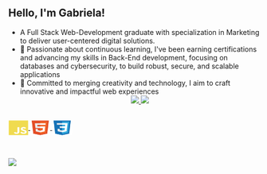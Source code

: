 ## Hello, I'm Gabriela!

- A Full Stack Web-Development graduate with specialization in Marketing to deliver user-centered digital solutions.
- 🌱 Passionate about continuous learning, I've been earning certifications and advancing my skills in Back-End development, focusing on databases and cybersecurity, to build robust, secure, and scalable applications
- 🚀 Committed to merging creativity and technology, I aim to craft innovative and impactful web experiences
  <div align="center">
  <a href="https://github.com/gabycancello">
  <img height="180em" src="https://github-readme-stats.vercel.app/api?username=gabycancello&show_icons=true&theme=dracula&include_all_commits=true&count_private=true"/>
  <img height="180em" src="https://github-readme-stats.vercel.app/api/top-langs/?username=gabycancello&layout=compact&langs_count=7&theme=dracula"/>
</div>
<div style="display: inline_block"><br>
  <img align="center" alt="Gaby-Js" height="30" width="40" src="https://raw.githubusercontent.com/devicons/devicon/master/icons/javascript/javascript-plain.svg">
  <img align="center" alt="Gaby-HTML" height="30" width="40" src="https://raw.githubusercontent.com/devicons/devicon/master/icons/html5/html5-original.svg">
  <img align="center" alt="Gaby-CSS" height="30" width="40" src="https://raw.githubusercontent.com/devicons/devicon/master/icons/css3/css3-original.svg">
</div>
</br>
  
  ##
 
<div> 
  <a href = "mailto:gabicancello@gmail.com"><img src="https://img.shields.io/badge/-Gmail-%23333?style=for-the-badge&logo=gmail&logoColor=white" target="_blank"></a>
 
</div>

